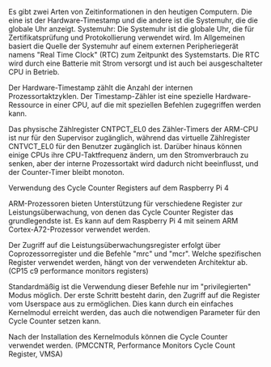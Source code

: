 Es gibt zwei Arten von Zeitinformationen in den heutigen Computern. Die eine ist der Hardware-Timestamp und die andere ist die Systemuhr, die die globale Uhr anzeigt. Systemuhr: Die Systemuhr ist die globale Uhr, die für Zertifikatsprüfung und Protokollierung verwendet wird. Im Allgemeinen basiert die Quelle der Systemuhr auf einem externen Peripheriegerät namens "Real Time Clock" (RTC) zum Zeitpunkt des Systemstarts. Die RTC wird durch eine Batterie mit Strom versorgt und ist auch bei ausgeschalteter CPU in Betrieb.

Der Hardware-Timestamp zählt die Anzahl der internen Prozessortaktzyklen. Der Timestamp-Zähler ist eine spezielle Hardware-Ressource in einer CPU, auf die mit speziellen Befehlen zugegriffen werden kann. 



Das physische Zählregister CNTPCT_EL0 des Zähler-Timers der ARM-CPU ist nur für den Supervisor zugänglich, während das virtuelle Zählregister CNTVCT_EL0 für den Benutzer zugänglich ist. Darüber hinaus können einige CPUs ihre CPU-Taktfrequenz ändern, um den Stromverbrauch zu senken, aber der interne Prozessortakt wird dadurch nicht beeinflusst, und der Counter-Timer bleibt monoton.


Verwendung des Cycle Counter Registers auf dem Raspberry Pi 4

ARM-Prozessoren bieten Unterstützung für verschiedene Register zur Leistungsüberwachung, von denen das Cycle Counter Register das grundlegendste ist. Es kann auf dem Raspberry Pi 4 mit seinem ARM Cortex-A72-Prozessor verwendet werden.

Der Zugriff auf die Leistungsüberwachungsregister erfolgt über Coprozessorregister und die Befehle "mrc" und "mcr". Welche spezifischen Register verwendet werden, hängt von der verwendeten Architektur ab. (CP15 c9 performance monitors registers)

Standardmäßig ist die Verwendung dieser Befehle nur im "privilegierten" Modus möglich. Der erste Schritt besteht darin, den Zugriff auf die Register vom Userspace aus zu ermöglichen. Dies kann durch ein einfaches Kernelmodul erreicht werden, das auch die notwendigen Parameter für den Cycle Counter setzen kann.

Nach der Installation des Kernelmoduls können die Cycle Counter verwendet werden. (PMCCNTR, Performance Monitors Cycle Count Register, VMSA)
